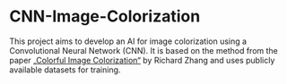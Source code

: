 # CNN-Image-Colorization

This project aims to develop an AI for image colorization using a Convolutional Neural Network (CNN). It is based on the method from the paper [„Colorful Image Colorization“](https://arxiv.org/abs/1603.08511) by Richard Zhang and uses publicly available datasets for training.

